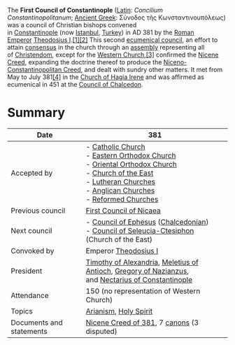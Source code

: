 The **First Council of Constantinople** ([Latin](https://en.wikipedia.org/wiki/Latin_language "Latin language"): _Concilium Constantinopolitanum_; [Ancient Greek](https://en.wikipedia.org/wiki/Ancient_Greek_language "Ancient Greek language"): Σύνοδος τῆς Κωνσταντινουπόλεως) was a council of Christian bishops convened in [Constantinople](https://en.wikipedia.org/wiki/Constantinople "Constantinople") (now [Istanbul](https://en.wikipedia.org/wiki/Istanbul "Istanbul"), [Turkey](https://en.wikipedia.org/wiki/Turkey "Turkey")) in AD 381 by the [Roman Emperor](https://en.wikipedia.org/wiki/Roman_Emperors "Roman Emperors") [Theodosius I](https://en.wikipedia.org/wiki/Theodosius_I "Theodosius I").[[1]](https://en.wikipedia.org/wiki/First_Council_of_Constantinople#cite_note-1)[[2]](https://en.wikipedia.org/wiki/First_Council_of_Constantinople#cite_note-2) This second [ecumenical council](https://en.wikipedia.org/wiki/Ecumenical_council "Ecumenical council"), an effort to attain [consensus](https://en.wikipedia.org/wiki/Consensus_decision-making "Consensus decision-making") in the church through an [assembly](https://en.wikipedia.org/wiki/Legislature "Legislature") representing all of [Christendom](https://en.wikipedia.org/wiki/Christendom "Christendom"), except for the [Western Church](https://en.wikipedia.org/wiki/Western_Church "Western Church"),[[3]](https://en.wikipedia.org/wiki/First_Council_of_Constantinople#cite_note-dictionary-3) confirmed the [Nicene Creed](https://en.wikipedia.org/wiki/Nicene_Creed "Nicene Creed"), expanding the doctrine thereof to produce the [Niceno-Constantinopolitan Creed](https://en.wikipedia.org/wiki/Nicene_Creed#Niceno-Constantinopolitan_Creed "Nicene Creed"), and dealt with sundry other matters. It met from May to July 381[[4]](https://en.wikipedia.org/wiki/First_Council_of_Constantinople#cite_note-4) in the [Church of Hagia Irene](https://en.wikipedia.org/wiki/Hagia_Irene "Hagia Irene") and was affirmed as ecumenical in 451 at the [Council of Chalcedon](https://en.wikipedia.org/wiki/Council_of_Chalcedon "Council of Chalcedon").
# Summary

| Date                     | 381                                                                                                                                                                                                                                                                                                                                                                                                                                                                                                                                                                                                                                                                                                    |
| ------------------------ | ------------------------------------------------------------------------------------------------------------------------------------------------------------------------------------------------------------------------------------------------------------------------------------------------------------------------------------------------------------------------------------------------------------------------------------------------------------------------------------------------------------------------------------------------------------------------------------------------------------------------------------------------------------------------------------------------------ |
| Accepted by              | - [Catholic Church](https://en.wikipedia.org/wiki/Catholic_Church "Catholic Church")<br>- [Eastern Orthodox Church](https://en.wikipedia.org/wiki/Eastern_Orthodox_Church "Eastern Orthodox Church")<br>- [Oriental Orthodox Church](https://en.wikipedia.org/wiki/Oriental_Orthodox_Church "Oriental Orthodox Church")<br>- [Church of the East](https://en.wikipedia.org/wiki/Church_of_the_East "Church of the East")<br>- [Lutheran Churches](https://en.wikipedia.org/wiki/Lutheran_Church "Lutheran Church")<br>- [Anglican Churches](https://en.wikipedia.org/wiki/Anglican_Church "Anglican Church")<br>- [Reformed Churches](https://en.wikipedia.org/wiki/Reformed_Church "Reformed Church") |
| Previous council         | [First Council of Nicaea](https://en.wikipedia.org/wiki/First_Council_of_Nicaea "First Council of Nicaea")                                                                                                                                                                                                                                                                                                                                                                                                                                                                                                                                                                                             |
| Next council             | - [Council of Ephesus](https://en.wikipedia.org/wiki/Council_of_Ephesus "Council of Ephesus") ([Chalcedonian](https://en.wikipedia.org/wiki/Chalcedonian_Christianity "Chalcedonian Christianity"))<br>- [Council of Seleucia-Ctesiphon](https://en.wikipedia.org/wiki/Council_of_Seleucia-Ctesiphon "Council of Seleucia-Ctesiphon")  <br>    (Church of the East)                                                                                                                                                                                                                                                                                                                                    |
| Convoked by              | Emperor [Theodosius I](https://en.wikipedia.org/wiki/Theodosius_I "Theodosius I")                                                                                                                                                                                                                                                                                                                                                                                                                                                                                                                                                                                                                      |
| President                | [Timothy of Alexandria](https://en.wikipedia.org/wiki/Timothy_I_of_Alexandria "Timothy I of Alexandria"), [Meletius of Antioch](https://en.wikipedia.org/wiki/Meletius_of_Antioch "Meletius of Antioch"), [Gregory of Nazianzus](https://en.wikipedia.org/wiki/Gregory_of_Nazianzus "Gregory of Nazianzus"),  <br>and [Nectarius of Constantinople](https://en.wikipedia.org/wiki/Nectarius_of_Constantinople "Nectarius of Constantinople")                                                                                                                                                                                                                                                           |
| Attendance               | 150 (no representation of Western Church)                                                                                                                                                                                                                                                                                                                                                                                                                                                                                                                                                                                                                                                              |
| Topics                   | [Arianism](https://en.wikipedia.org/wiki/Arianism "Arianism"), [Holy Spirit](https://en.wikipedia.org/wiki/Holy_Spirit_in_Christianity "Holy Spirit in Christianity")                                                                                                                                                                                                                                                                                                                                                                                                                                                                                                                                  |
| Documents and statements | [Nicene Creed of 381](https://en.wikipedia.org/wiki/Nicene_Creed#Niceno-Constantinopolitan_Creed "Nicene Creed"), 7 [canons](https://en.wikipedia.org/wiki/Canon_law "Canon law") (3 disputed)                                                                                                                                                                                                                                                                                                                                                                                                                                                                                                         |